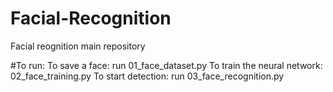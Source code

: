 # Facial-Recognition
Facial reognition main repository

#To run:
To save a face: run 01_face_dataset.py
To train the neural network: 02_face_training.py
To start detection: run 03_face_recognition.py
